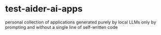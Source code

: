 # test-aider-ai-apps
personal collection of applications generated purely by local LLMs only by prompting and without a single line of self-written code
